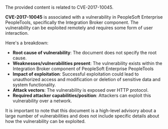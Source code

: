 The provided content is related to CVE-2017-10045.

**CVE-2017-10045** is associated with a vulnerability in PeopleSoft Enterprise PeopleTools, specifically the Integration Broker component. The vulnerability can be exploited remotely and requires some form of user interaction.

Here's a breakdown:

*   **Root cause of vulnerability**: The document does not specify the root cause.
*   **Weaknesses/vulnerabilities present**: The vulnerability exists within the Integration Broker component of PeopleSoft Enterprise PeopleTools
*   **Impact of exploitation**: Successful exploitation could lead to unauthorized access and modification or deletion of sensitive data and system functionality.
*  **Attack vectors**: The vulnerability is exposed over HTTP protocol.
*   **Required attacker capabilities/position**: Attackers can exploit this vulnerability over a network.

It is important to note that this document is a high-level advisory about a large number of vulnerabilities and does not include specific details about how the vulnerability can be exploited.
